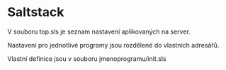 # Saltstack

V souboru top.sls je seznam nastavení aplikovaných na server.

Nastavení pro jednotlivé programy jsou rozdělené do vlastních adresářů.

Vlastní definice jsou v souboru jmenoprogramu/init.sls
